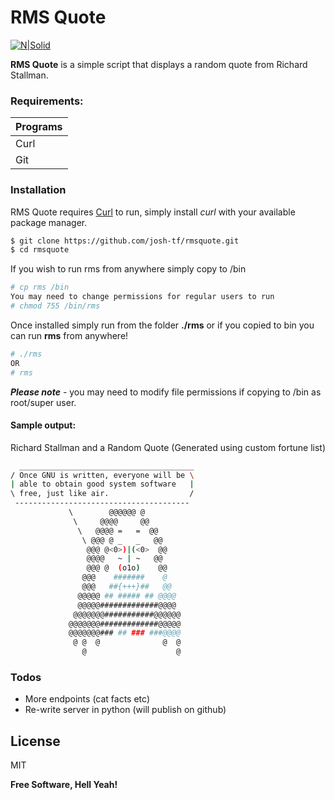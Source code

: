# RMS Quote

[![N|Solid](https://cldup.com/dTxpPi9lDf.thumb.png)](https://nodesource.com/products/nsolid)

**RMS Quote** is a simple script that displays a random quote from Richard Stallman.

### Requirements:
| Programs |
| ------ |
| Curl | 
| Git |

### Installation

RMS Quote requires [Curl](https://curl.haxx.se/) to run, simply install *curl* with your available package manager.

```sh
$ git clone https://github.com/josh-tf/rmsquote.git
$ cd rmsquote
```

If you wish to run rms from anywhere simply copy to /bin
```sh
# cp rms /bin
You may need to change permissions for regular users to run
# chmod 755 /bin/rms
```
Once installed simply run from the folder **./rms** or if you copied to bin you can run **rms** from anywhere!
```sh
# ./rms
OR
# rms
```
***Please note*** - you may need to modify file permissions if copying to /bin as root/super user.

#### Sample output: 
Richard Stallman and a Random Quote (Generated using custom fortune list)
```sh
  _______________________________________
/ Once GNU is written, everyone will be \
| able to obtain good system software   |
\ free, just like air.                  /
 ---------------------------------------
             \        @@@@@@ @
              \     @@@@     @@
               \   @@@@ =   =  @@ 
                \ @@@ @ _   _   @@ 
                 @@@ @<0>)|(<0>  @@ 
                 @@@@   ~ | ~   @@
                 @@@ @  (o1o)    @@
                @@@    #######    @
                @@@   ##{+++}##   @@
               @@@@@ ## ##### ## @@@@
               @@@@@#############@@@@
              @@@@@@@###########@@@@@@
             @@@@@@@#############@@@@@
             @@@@@@@### ## ### ###@@@@
              @ @  @              @  @
                @                    @

```
### Todos

 - More endpoints (cat facts etc)
 - Re-write server in python (will publish on github)

License
----

MIT


**Free Software, Hell Yeah!**
